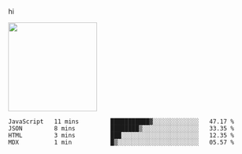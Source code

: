 hi

<img height="180em" src="https://github-readme-stats.vercel.app/api?username=AProductiveNerd&show_icons=true&hide_border=true&&count_private=true&include_all_commits=true" />

<!--START_SECTION:waka-->
```text
JavaScript   11 mins         ███████████▓░░░░░░░░░░░░░   47.17 % 
JSON         8 mins          ████████▒░░░░░░░░░░░░░░░░   33.35 % 
HTML         3 mins          ███░░░░░░░░░░░░░░░░░░░░░░   12.35 % 
MDX          1 min           █▒░░░░░░░░░░░░░░░░░░░░░░░   05.57 % 
```
<!--END_SECTION:waka-->
